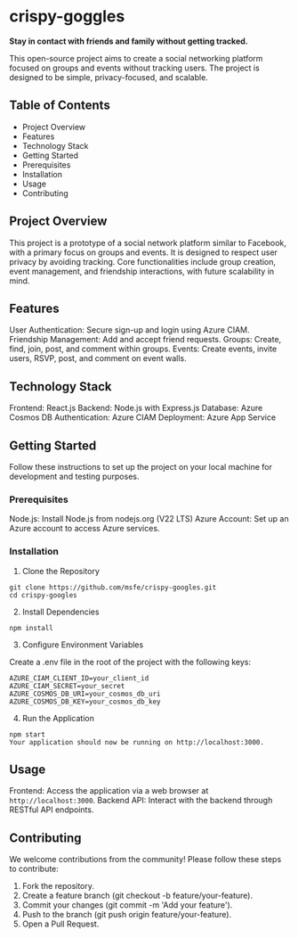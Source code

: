 # crispy-goggles
**Stay in contact with friends and family without getting tracked.**

This open-source project aims to create a social networking platform focused on groups and events without tracking users. The project is designed to be simple, privacy-focused, and scalable.

## Table of Contents
 

* Project Overview
* Features
* Technology Stack
* Getting Started
* Prerequisites
* Installation
* Usage
* Contributing

## Project Overview
 
This project is a prototype of a social network platform similar to Facebook, with a primary focus on groups and events. It is designed to respect user privacy by avoiding tracking. Core functionalities include group creation, event management, and friendship interactions, with future scalability in mind.

## Features
 
User Authentication: Secure sign-up and login using Azure CIAM.
Friendship Management: Add and accept friend requests.
Groups: Create, find, join, post, and comment within groups.
Events: Create events, invite users, RSVP, post, and comment on event walls.


## Technology Stack

Frontend: React.js
Backend: Node.js with Express.js
Database: Azure Cosmos DB
Authentication: Azure CIAM
Deployment: Azure App Service

## Getting Started
 
Follow these instructions to set up the project on your local machine for development and testing purposes.

### Prerequisites
 
Node.js: Install Node.js from nodejs.org (V22 LTS)
Azure Account: Set up an Azure account to access Azure services.

### Installation
 
1. Clone the Repository


```
git clone https://github.com/msfe/crispy-googles.git  
cd crispy-googles
```
 
2. Install Dependencies

```
npm install
```

3. Configure Environment Variables

Create a .env file in the root of the project with the following keys:

```
AZURE_CIAM_CLIENT_ID=your_client_id  
AZURE_CIAM_SECRET=your_secret  
AZURE_COSMOS_DB_URI=your_cosmos_db_uri  
AZURE_COSMOS_DB_KEY=your_cosmos_db_key
```

4. Run the Application

```
npm start  
Your application should now be running on http://localhost:3000.
```

## Usage
 

Frontend: Access the application via a web browser at `http://localhost:3000`.
Backend API: Interact with the backend through RESTful API endpoints.

## Contributing
 
We welcome contributions from the community! Please follow these steps to contribute:

1. Fork the repository.
1. Create a feature branch (git checkout -b feature/your-feature).
1. Commit your changes (git commit -m 'Add your feature').
1. Push to the branch (git push origin feature/your-feature).
1. Open a Pull Request.
